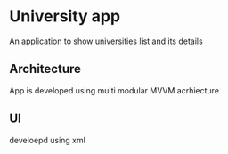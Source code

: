 # University app
An application to show universities list and its details

## Architecture
App is developed using multi modular MVVM acrhiecture 
## UI
develoepd using xml

